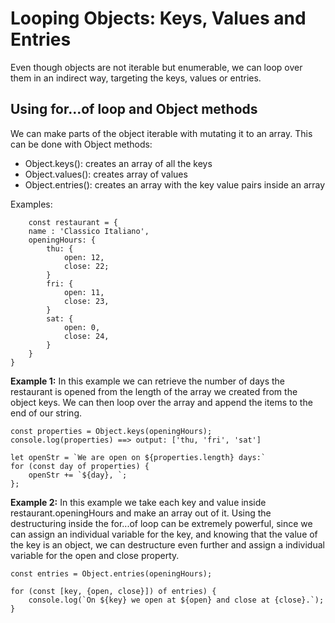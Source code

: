 # Looping Objects: Keys, Values and Entries

Even though objects are not iterable but enumerable, we can loop over them in an indirect way, targeting the keys, values or entries.

## Using for...of loop and Object methods

We can make parts of the object iterable with mutating it to an array. This can be done with Object methods:
- Object.keys(): creates an array of all the keys
- Object.values(): creates array of values
- Object.entries(): creates an array with the key value pairs inside an array

Examples:

        const restaurant = {
        name : 'Classico Italiano',
        openingHours: {
            thu: {
                open: 12,
                close: 22;
            }
            fri: {
                open: 11,
                close: 23,
            }
            sat: {
                open: 0,
                close: 24,
            }
        }
    }

**Example 1:** In this example we can retrieve the number of days the restaurant is opened from the length of the array we created from the object keys. We can then loop over the array and append the items to the end of our string.

    const properties = Object.keys(openingHours);
    console.log(properties) ==> output: ['thu, 'fri', 'sat']

    let openStr = `We are open on ${properties.length} days:`
    for (const day of properties) {
        openStr += `${day}, `;
    };

**Example 2:** In this example we take each key and value inside restaurant.openingHours and make an array out of it. Using the destructuring inside the for...of loop can be extremely powerful, since we can assign an individual variable for the key, and knowing that the value of the key is an object, we can destructure even further and assign a individual variable for the open and close property.

    const entries = Object.entries(openingHours);

    for (const [key, {open, close}]) of entries) {
        console.log(`On ${key} we open at ${open} and close at {close}.`);
    }